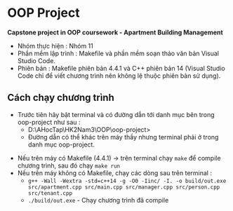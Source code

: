 # OOP Project
**Capstone project in OOP coursework - Apartment Building Management**
<br>
* Nhóm thực hiện : Nhóm 11
* Phần mềm lập trình : Makefile và phần mềm soạn thảo văn bản Visual Studio Code.
* Phiên bản : Makefile phiên bản 4.4.1 và C++ phiên bản 14 (Visual Studio Code chỉ để viết chương trình nên không lệ thuộc phiên bản sử dụng).

## Cách chạy chương trình
* Trước tiên hãy bật terminal và có đường dẫn tới danh mục bên trong oop-project như sau :
	* D:\AHocTap\HK2Nam3\OOP\oop-project>
	* Đường dẫn có thể khác trên máy thầy nhưng terminal phải ở trong danh mục oop-project.

- Nếu trên máy có Makefile (4.4.1) -> trên terminal chạy `make` để compile chương trình, sau đó chạy `make run`
- Nếu trên máy không có Makefile, chạy các dòng sau trên terminal :
	- `g++ -Wall -Wextra -std=c++14 -g -O0 -Iinc/ -I. -o build/out.exe src/apartment.cpp src/main.cpp src/manager.cpp src/person.cpp src/tenant.cpp`
	- `./build/out.exe` - Chạy chương trình đã compile

